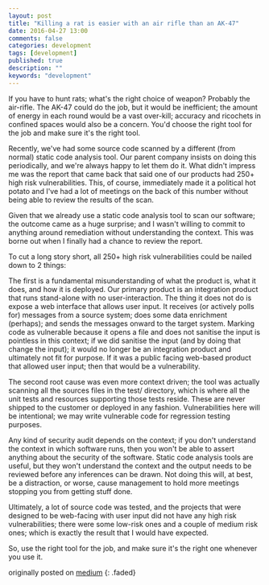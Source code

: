 ```yaml
---
layout: post
title: "Killing a rat is easier with an air rifle than an AK-47"
date: 2016-04-27 13:00
comments: false
categories: development
tags: [development]
published: true
description: ""
keywords: "development"
---
```


If you have to hunt rats; what's the right choice of weapon? Probably the air-rifle. The AK-47 could do the job, but it would be inefficient; the amount of energy in each round would be a vast over-kill; accuracy and ricochets in confined spaces would also be a concern. You'd choose the right tool for the job and make sure it's the right tool.

<!-- more -->

Recently, we've had some source code scanned by a different (from normal) static code analysis tool. Our parent company insists on doing this periodically, and we're always happy to let them do it. What didn't impress me was the report that came back that said one of our products had 250+ high risk vulnerabilities. This, of course, immediately made it a political hot potato and I've had a lot of meetings on the back of this number without being able to review the results of the scan.

Given that we already use a static code analysis tool to scan our software; the outcome came as a huge surprise; and I wasn't willing to commit to anything around remediation without understanding the context. This was borne out when I finally had a chance to review the report.

To cut a long story short, all 250+ high risk vulnerabilities could be nailed down to 2 things:

The first is a fundamental misunderstanding of what the product is, what it does, and how it is deployed. Our primary product is an integration product that runs stand-alone with no user-interaction. The thing it does not do is expose a web interface that allows user input. It receives (or actively polls for) messages from a source system; does some data enrichment (perhaps); and sends the messages onward to the target system. Marking code as vulnerable because it opens a file and does not sanitise the input is pointless in this context; if we did sanitise the input (and by doing that change the input); it would no longer be an integration product and ultimately not fit for purpose. If it was a public facing web-based product that allowed user input; then that would be a vulnerability.

The second root cause was even more context driven; the tool was actually scanning all the sources files in the test/ directory, which is where all the unit tests and resources supporting those tests reside. These are never shipped to the customer or deployed in any fashion. Vulnerabilities here will be intentional; we may write vulnerable code for regression testing purposes.

Any kind of security audit depends on the context; if you don't understand the context in which software runs, then you won't be able to assert anything about the security of the software. Static code analysis tools are useful, but they won't understand the context and the output needs to be reviewed before any inferences can be drawn. Not doing this will, at best, be a distraction, or worse, cause management to hold more meetings stopping you from getting stuff done.

Ultimately, a lot of source code was tested, and the projects that were designed to be web-facing with user input did not have any high risk vulnerabilities; there were some low-risk ones and a couple of medium risk ones; which is exactly the result that I would have expected.

So, use the right tool for the job, and make sure it's the right one whenever you use it.

originally posted on [medium](https://medium.com/order-from-ambiguity/killing-a-rat-is-easier-with-an-air-rifle-than-an-ak-47-272f91e0dafd)
{: .faded}